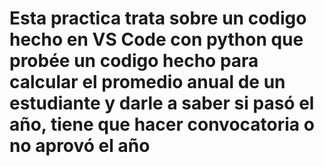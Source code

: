 # Esta practica trata sobre un codigo hecho en VS Code con python que probée un codigo hecho para calcular el promedio anual de un estudiante y darle a saber si pasó el año, tiene que hacer convocatoria o no aprovó el año
